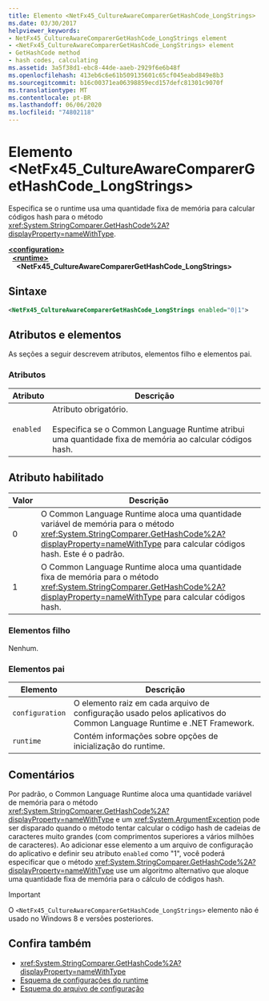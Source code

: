 ```yaml
---
title: Elemento <NetFx45_CultureAwareComparerGetHashCode_LongStrings>
ms.date: 03/30/2017
helpviewer_keywords:
- NetFx45_CultureAwareComparerGetHashCode_LongStrings element
- <NetFx45_CultureAwareComparerGetHashCode_LongStrings> element
- GetHashCode method
- hash codes, calculating
ms.assetid: 3a5f38d1-ebc8-44de-aaeb-2929f6e6b48f
ms.openlocfilehash: 413eb6c6e61b509135601c65cf045eabd849e8b3
ms.sourcegitcommit: b16c00371ea06398859ecd157defc81301c9070f
ms.translationtype: MT
ms.contentlocale: pt-BR
ms.lasthandoff: 06/06/2020
ms.locfileid: "74802118"
---
```

# <a name="netfx45_cultureawarecomparergethashcode_longstrings-element"></a>Elemento \<NetFx45_CultureAwareComparerGetHashCode_LongStrings>

Especifica se o runtime usa uma quantidade fixa de memória para calcular códigos hash para o método <xref:System.StringComparer.GetHashCode%2A?displayProperty=nameWithType>.

[**\<configuration>**](../configuration-element.md)\
&nbsp;&nbsp;[**\<runtime>**](runtime-element.md)\
&nbsp;&nbsp;&nbsp;&nbsp;**\<NetFx45_CultureAwareComparerGetHashCode_LongStrings>**  

## <a name="syntax"></a>Sintaxe

```xml
<NetFx45_CultureAwareComparerGetHashCode_LongStrings enabled="0|1">
```

## <a name="attributes-and-elements"></a>Atributos e elementos

As seções a seguir descrevem atributos, elementos filho e elementos pai.

### <a name="attributes"></a>Atributos

|Atributo|Descrição|
|---------------|-----------------|
|`enabled`|Atributo obrigatório.<br /><br /> Especifica se o Common Language Runtime atribui uma quantidade fixa de memória ao calcular códigos hash.|

## <a name="enabled-attribute"></a>Atributo habilitado

|Valor|Descrição|
|-----------|-----------------|
|0|O Common Language Runtime aloca uma quantidade variável de memória para o método <xref:System.StringComparer.GetHashCode%2A?displayProperty=nameWithType> para calcular códigos hash. Este é o padrão.|
|1|O Common Language Runtime aloca uma quantidade fixa de memória para o método <xref:System.StringComparer.GetHashCode%2A?displayProperty=nameWithType> para calcular códigos hash.|

### <a name="child-elements"></a>Elementos filho

Nenhum.

### <a name="parent-elements"></a>Elementos pai

|Elemento|Descrição|
|-------------|-----------------|
|`configuration`|O elemento raiz em cada arquivo de configuração usado pelos aplicativos do Common Language Runtime e .NET Framework.|
|`runtime`|Contém informações sobre opções de inicialização do runtime.|

## <a name="remarks"></a>Comentários

Por padrão, o Common Language Runtime aloca uma quantidade variável de memória para o método <xref:System.StringComparer.GetHashCode%2A?displayProperty=nameWithType> e um <xref:System.ArgumentException> pode ser disparado quando o método tentar calcular o código hash de cadeias de caracteres muito grandes (com comprimentos superiores a vários milhões de caracteres). Ao adicionar esse elemento a um arquivo de configuração do aplicativo e definir seu atributo `enabled` como "1", você poderá especificar que o método <xref:System.StringComparer.GetHashCode%2A?displayProperty=nameWithType> use um algoritmo alternativo que aloque uma quantidade fixa de memória para o cálculo de códigos hash.

> [!IMPORTANT]
> O `<NetFx45_CultureAwareComparerGetHashCode_LongStrings>` elemento não é usado no Windows 8 e versões posteriores.

## <a name="see-also"></a>Confira também

- <xref:System.StringComparer.GetHashCode%2A?displayProperty=nameWithType>
- [Esquema de configurações do runtime](index.md)
- [Esquema do arquivo de configuração](../index.md)
